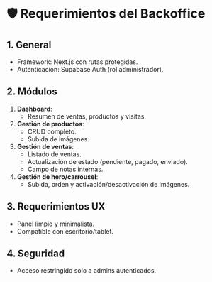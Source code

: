 # 🛡️ Requerimientos del Backoffice

## 1. General
- Framework: Next.js con rutas protegidas.
- Autenticación: Supabase Auth (rol administrador).

## 2. Módulos
1. **Dashboard**:
   - Resumen de ventas, productos y visitas.
2. **Gestión de productos**:
   - CRUD completo.
   - Subida de imágenes.
3. **Gestión de ventas**:
   - Listado de ventas.
   - Actualización de estado (pendiente, pagado, enviado).
   - Campo de notas internas.
4. **Gestión de hero/carrousel**:
   - Subida, orden y activación/desactivación de imágenes.

## 3. Requerimientos UX
- Panel limpio y minimalista.
- Compatible con escritorio/tablet.

## 4. Seguridad
- Acceso restringido solo a admins autenticados.

